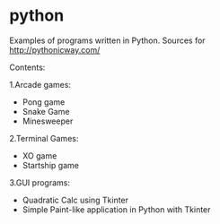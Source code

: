 python
======

Examples of programs written in Python.
Sources for http://pythonicway.com/

Contents: 

1.Arcade games:
   - Pong game
   - Snake Game
   - Minesweeper

2.Terminal Games:
   - XO game
   - Startship game
 
3.GUI programs:
   - Quadratic Calc using Tkinter
   - Simple Paint-like application in Python with Tkinter
